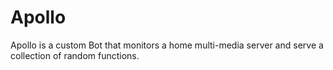 # Apollo
Apollo is a custom Bot that monitors a home multi-media server and serve a collection of random functions.

